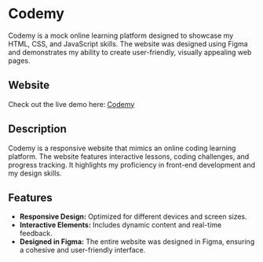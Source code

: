 # Codemy

Codemy is a mock online learning platform designed to showcase my HTML, CSS, and JavaScript skills. The website was designed using Figma and demonstrates my ability to create user-friendly, visually appealing web pages.

## Website

Check out the live demo here: [Codemy](https://codemmy.netlify.app/)

## Description

Codemy is a responsive website that mimics an online coding learning platform. The website features interactive lessons, coding challenges, and progress tracking. It highlights my proficiency in front-end development and my design skills.

## Features

- **Responsive Design:** Optimized for different devices and screen sizes.
- **Interactive Elements:** Includes dynamic content and real-time feedback.
- **Designed in Figma:** The entire website was designed in Figma, ensuring a cohesive and user-friendly interface.

